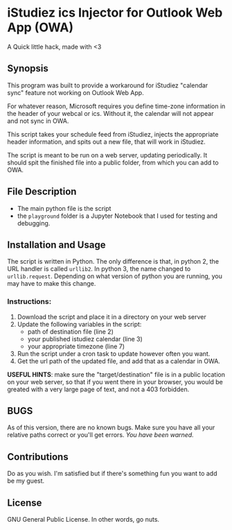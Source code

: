 # iStudiez ics Injector for Outlook Web App (OWA)
A Quick little hack, made with <3

## Synopsis

This program was built to provide a workaround for iStudiez "calendar sync" feature not working on Outlook Web App.

For whatever reason, Microsoft requires you define time-zone information in the header of your webcal or ics. Without it, the calendar will not appear and not sync in OWA.

This script takes your schedule feed from iStudiez, injects the appropriate header information, and spits out a new file, that will work in iStudiez.

The script is meant to be run on a web server, updating periodically. It should spit the finished file into a public folder, from which you can add to OWA.

## File Description
 - The main python file is the script
 - the `playground` folder is a Jupyter Notebook that I used for testing and debugging.

## Installation and Usage

The script is written in Python. The only difference is that, in python 2, the URL handler is called `urllib2`. In python 3, the name changed to `urllib.request`. Depending on what version of python you are running, you may have to make this change.

### Instructions:

1. Download the script and place it in a directory on your web server
2. Update the following variables in the script:
    - path of destination file (line 2)
    - your published istudiez calendar (line 3)
    - your appropriate timezone (line 7)
3. Run the script under a cron task to update however often you want.
4. Get the url path of the updated file, and add that as a calendar in OWA.

**USEFUL HINTS**: make sure the "target/destination" file is in a public location on your web server, so that if you went there in your browser, you would be greated with a very large page of text, and not a 403 forbidden.

## BUGS
As of this version, there are no known bugs. Make sure you have all your relative paths correct or you'll get errors. *You have been warned.*

## Contributions

Do as you wish. I'm satisfied but if there's something fun you want to add be my guest.

## License

GNU General Public License. In other words, go nuts. 
